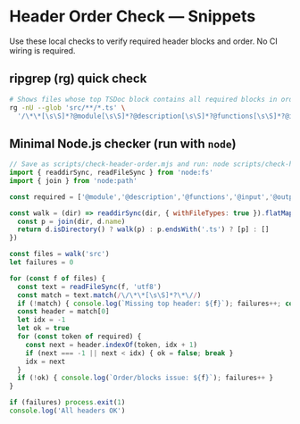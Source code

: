# Header Order Check — Snippets

Use these local checks to verify required header blocks and order. No CI wiring is required.

## ripgrep (rg) quick check

```bash
# Shows files whose top TSDoc block contains all required blocks in order
rg -nU --glob 'src/**/*.ts' \
  '/\*\*[\s\S]*?@module[\s\S]*?@description[\s\S]*?@functions[\s\S]*?@input[\s\S]*?@output[\s\S]*?@baseType[\s\S]*?@cli[\s\S]*?@exampleResponse' | cat
```

## Minimal Node.js checker (run with `node`)

```javascript
// Save as scripts/check-header-order.mjs and run: node scripts/check-header-order.mjs
import { readdirSync, readFileSync } from 'node:fs'
import { join } from 'node:path'

const required = ['@module','@description','@functions','@input','@output','@baseType','@cli','@exampleResponse']

const walk = (dir) => readdirSync(dir, { withFileTypes: true }).flatMap(d => {
  const p = join(dir, d.name)
  return d.isDirectory() ? walk(p) : p.endsWith('.ts') ? [p] : []
})

const files = walk('src')
let failures = 0

for (const f of files) {
  const text = readFileSync(f, 'utf8')
  const match = text.match(/\/\*\*[\s\S]*?\*\//)
  if (!match) { console.log(`Missing top header: ${f}`); failures++; continue }
  const header = match[0]
  let idx = -1
  let ok = true
  for (const token of required) {
    const next = header.indexOf(token, idx + 1)
    if (next === -1 || next < idx) { ok = false; break }
    idx = next
  }
  if (!ok) { console.log(`Order/blocks issue: ${f}`); failures++ }
}

if (failures) process.exit(1)
console.log('All headers OK')
```
